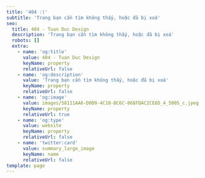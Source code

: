 ```yaml
---
title: '404 :('
subtitle: 'Trang bạn cần tìm không thấy, hoặc đã bị xoá'
seo:
  title: 404 - Tuan Duc Design
  description: 'Trang bạn cần tìm không thấy, hoặc đã bị xoá'
  robots: []
  extra:
    - name: 'og:title'
      value: 404 - Tuan Duc Design
      keyName: property
      relativeUrl: false
    - name: 'og:description'
      value: 'Trang bạn cần tìm không thấy, hoặc đã bị xoá'
      keyName: property
      relativeUrl: false
    - name: 'og:image'
      value: images/58111AA6-D0D9-4C10-BC6C-068FDAC2CE6D_4_5005_c.jpeg
      keyName: property
      relativeUrl: true
    - name: 'og:type'
      value: website
      keyName: property
      relativeUrl: false
    - name: 'twitter:card'
      value: summary_large_image
      keyName: name
      relativeUrl: false
template: page
---
```

